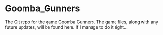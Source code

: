 # Goomba_Gunners
The Git repo for the game Goomba Gunners. The game files, along with any future updates, will be found here. If I manage to do it right...
